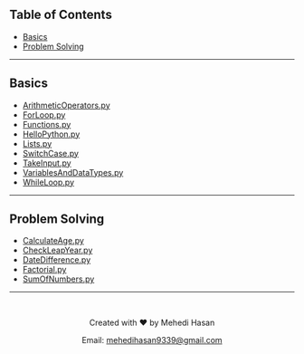 ## Table of Contents

- [Basics](#basics)
- [Problem Solving](#problem-solving)

---

## Basics

- [ArithmeticOperators.py](Basics/ArithmeticOperators.py)
- [ForLoop.py](Basics/ForLoop.py)
- [Functions.py](Basics/Functions.py)
- [HelloPython.py](Basics/HelloPython.py)
- [Lists.py](Basics/Lists.py)
- [SwitchCase.py](Basics/SwitchCase.py)
- [TakeInput.py](Basics/TakeInput.py)
- [VariablesAndDataTypes.py](Basics/VariablesAndDataTypes.py)
- [WhileLoop.py](Basics/WhileLoop.py)

---

## Problem Solving

- [CalculateAge.py](Problem%20Solving/CalculateAge.py)
- [CheckLeapYear.py](Problem%20Solving/CheckLeapYear.py)
- [DateDifference.py](Problem%20Solving/DateDifference.py)
- [Factorial.py](Problem%20Solving/Factorial.py)
- [SumOfNumbers.py](Problem%20Solving/SumOfNumbers.py)

---

<div align="center">
  <br>
  <p>Created with ❤️ by Mehedi Hasan</p>
  <p>Email: <a href="mailto:mehedihasan9339@gmail.com">mehedihasan9339@gmail.com</a></p>
</div>
